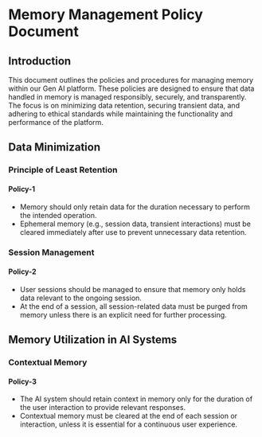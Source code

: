# Memory Management Policy Document

## Introduction

This document outlines the policies and procedures for managing memory within our Gen AI platform. These policies are designed to ensure that data handled in memory is managed responsibly, securely, and transparently. The focus is on minimizing data retention, securing transient data, and adhering to ethical standards while maintaining the functionality and performance of the platform.

## Data Minimization

### Principle of Least Retention

#### Policy-1

- Memory should only retain data for the duration necessary to perform the intended operation.
- Ephemeral memory (e.g., session data, transient interactions) must be cleared immediately after use to prevent unnecessary data retention.

### Session Management

#### Policy-2

- User sessions should be managed to ensure that memory only holds data relevant to the ongoing session.
- At the end of a session, all session-related data must be purged from memory unless there is an explicit need for further processing.

## Memory Utilization in AI Systems

### Contextual Memory

#### Policy-3

- The AI system should retain context in memory only for the duration of the user interaction to provide relevant responses.
- Contextual memory must be cleared at the end of each session or interaction, unless it is essential for a continuous user experience.
